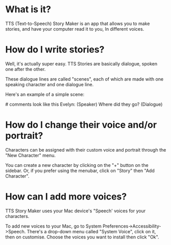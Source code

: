 # What is it?
TTS (Text-to-Speech) Story Maker is an app that allows you to make stories, and have your computer read it to you, In different voices.

# How do I write stories?
Well, it's actually super easy. TTS Stories are basically dialogue, spoken one after the other. 

These dialogue lines are called "scenes", each of which are made with one speaking character and one dialogue line. 

Here's an example of a simple scene:

\# comments look like this
Evelyn:               (Speaker)
Where did they go?    (Dialogue)

# How do I change their voice and/or portrait?
Characters can be assigned with their custom voice and portrait through the "New Character" menu. 

You can create a new character by clicking on the "+" button on the sidebar. Or, if you prefer using the menubar, click on "Story" then "Add Character".

# How can I add more voices?
TTS Story Maker uses your Mac device's "Speech' voices for your characters. 

To add new voices to your Mac, go to System Preferences->Accessibility->Speech. There's a drop-down menu called "System Voice", click on it, then on customise. Choose the voices you want to install then click "Ok".
